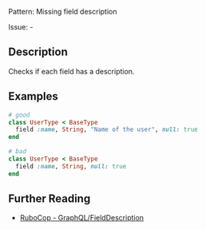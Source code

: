 Pattern: Missing field description

Issue: -

## Description

Checks if each field has a description.

## Examples

```ruby
# good
class UserType < BaseType
  field :name, String, "Name of the user", null: true
end

# bad
class UserType < BaseType
  field :name, String, null: true
end
```

## Further Reading

* [RuboCop - GraphQL/FieldDescription](https://github.com/DmitryTsepelev/rubocop-graphql/blob/master/lib/rubocop/cop/graphql/field_description.rb)
